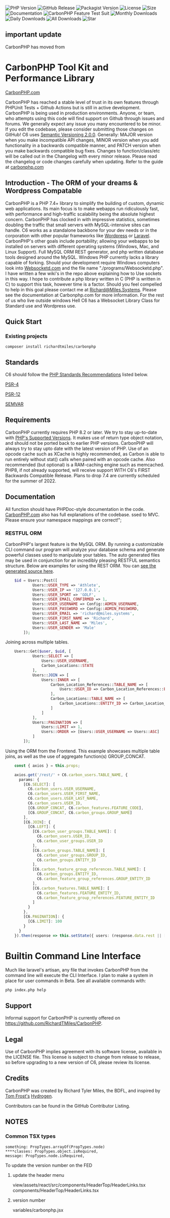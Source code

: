 ![PHP Version](https://img.shields.io/packagist/php-v/carbonorm/carbonphp)
![GitHub Release](https://img.shields.io/github/v/release/carbonorm/carbonphp)
![Packagist Version](https://img.shields.io/packagist/v/carbonorm/carbonphp)
![License](https://img.shields.io/packagist/l/carbonorm/carbonphp)
![Size](https://img.shields.io/github/languages/code-size/carbonorm/carbonphp)
![Documentation](https://img.shields.io/website?down_color=lightgrey&down_message=Offline&up_color=green&up_message=Online&url=https%3A%2F%2Fcarbonphp.com)
![CarbonPHP Feature Test Suit](https://github.com/carbonorm/CarbonPHP/workflows/CarbonPHP%20Feature%20Test%20Suit/badge.svg) 
![Monthly Downloads](https://img.shields.io/packagist/dm/carbonorm/carbonphp)
![Daily Downloads](https://img.shields.io/packagist/dd/carbonorm/carbonphp)
![All Downloads](https://img.shields.io/packagist/dt/richardtmiles/carbonphp)
![Star](https://img.shields.io/github/stars/carbonorm/carbonphp?style=social)

## important update

CarbonPHP has moved from 

# CarbonPHP Tool Kit and Performance Library

[CarbonPHP.com](http://carbonphp.com/)

CarbonPHP has reached a stable level of trust in its own features through PHPUnit Tests + 
Github Actions but is still in active development. CarbonPHP is being used in production environments. Anyone, or team, who attempts using this code
will find support on Github through issues and forums. We generally expect any issue you many encountered to be minor.
If you edit the codebase, please consider submitting those changes on GitHub! C6 uses [Semantic Versioning 2.0.0](https://semver.org). 
Generally: MAJOR version when you make incompatible API changes, MINOR version when you add functionality in a backwards 
compatible manner, and PATCH version when you make backwards compatible bug fixes. Changes to function/class/etc will be 
called out in the Changelog with every minor release. Please read the changelog or code changes carefully when updating. 
Refer to the guide at [carbonphp.com](https://carbonphp.com)


## Introduction - The ORM of your dreams & Wordpress Compatable


CarbonPHP is a PHP 7.4+ library to simplify the building of custom, dynamic web applications. Its main focus is to make
webapps run ridiculously fast, with performance and high-traffic scalability being the absolute highest concern. CarbonPHP 
has clocked in with impressive statistics, sometimes doubling the traffic that small servers with MySQL-intensive sites can handle.
C6 works as a standalone backbone for your dev needs or in the corporation with other popular frameworks like [Wordpress](https://developer.wordpress.org)
or [Laravel](https://laravel.com).
CarbonPHP's other goals include portability; allowing your webapps to be installed on servers with different operating 
systems (Windows, Mac, and Linux Support). Full MySQL ORM REST generator, and php written database tools designed around 
the MySQL. Windows PHP currently lacks a library capable of forking. Should your development require Windows 
computers look into [Websocketd.com](Websocketd.com) and the file name "./programs/Websocketd.php". I have written a few 
wiki's in the repo above explaining how to Use sockets in this way. I hope to contribute a php library
written in C (PHP is written in C) to support this task, however time is a factor. Should you feel compelled to help in 
this goal please contact me at Richard@Miles.Systems. Please see the documentation at Carbonphp.com for more information.
For the rest of us who live outside windows Hell C6 has a Websocket Library Class for Standard use and Wordpress use. 

## Quick Start
### Existing projects

    composer install richardtmiles/carbonphp

## Standards 

C6 should follow the [PHP Standards Recommendations](https://www.php-fig.org/psr/) listed below.

[PSR-4](https://www.php-fig.org/psr/psr-4/)

[PSR-12](https://www.php-fig.org/psr/psr-12/)

[SEMVAR](https://semver.org)


## Requirements

CarbonPHP currently requires PHP 8.2 or later. We try to stay up-to-date with [PHP's Supported Versions](https://www.php.net/supported-versions.php). 
It makes use of return type object notation, and should not be ported back to earlier PHP versions.
CarbonPHP will always try to stay upto date with the latest version of PHP. 
Use of an opcode cache such as XCache is highly recommended, as Carbon is able to run entirely without stat() 
calls when paired with an opcode cache. Also recommended (but optional) is a RAM-caching engine such as memcached.
PHP8, if not already supported, will receive support WITH C6's FIRST Backwards Compatible Release. Plans to drop 7.4 
are currently scheduled for the summer of 2022. 

## Documentation

All function should have PHPDoc-style documentation in the code. [CarbonPHP.com](https://carbonphp.com/) also has full 
explanations of the codebase. 
ssed to MVC. Please ensure your namespace mappings are correct!";

### RESTFUL ORM
CarbonPHP's largest feature is the MySQL ORM. By running a customizable CLI command our program 
will analyze your database schema and generate powerful classes used to manipulate your tables. The auto generated files 
may be used in conjunction for an incredibly pleasing RESTFUL semantics structure. Below are examples for using the REST 
ORM. You can [see the generated source here](https://github.com/RichardTMiles/CarbonPHP/blob/master/carbonphp/tables/Carbon_Users.php).

```php
    $id = Users::Post([
            Users::USER_TYPE => 'Athlete',
            Users::USER_IP => '127.0.0.1',
            Users::USER_SPORT => 'GOLF',
            Users::USER_EMAIL_CONFIRMED => 1,
            Users::USER_USERNAME => Config::ADMIN_USERNAME,
            Users::USER_PASSWORD => Config::ADMIN_PASSWORD,
            Users::USER_EMAIL => 'richard@miles.systems',
            Users::USER_FIRST_NAME => 'Richard',
            Users::USER_LAST_NAME => 'Miles',
            Users::USER_GENDER => 'Male'
        ]);
```

Joining across multiple tables. 

```php
    Users::Get($user, $uid, [
            Users::SELECT => [
                Users::USER_USERNAME,
                Carbon_Locations::STATE
            ],
            Users::JOIN => [
                Users::INNER => [
                    Carbon_Location_References::TABLE_NAME => [
                        Users::USER_ID => Carbon_Location_References::ENTITY_REFERENCE
                    ],
                    Carbon_Locations::TABLE_NAME => [
                        Carbon_Locations::ENTITY_ID => Carbon_Location_References::LOCATION_REFERENCE
                    ]
                ]
            ],
            Users::PAGINATION => [
                Users::LIMIT => 1,
                Users::ORDER => [Users::USER_USERNAME => Users::ASC]
            ]
        ]);
```

Using the ORM from the Frontend. This example showcases multiple table joins, as well as the use of aggregate function(s) 
GROUP_CONCAT.

```typescript
    const { axios } = this.props;

    axios.get('/rest/' + C6.carbon_users.TABLE_NAME, {
      params: {
        [C6.SELECT]: [
          C6.carbon_users.USER_USERNAME,
          C6.carbon_users.USER_FIRST_NAME,
          C6.carbon_users.USER_LAST_NAME,
          C6.carbon_users.USER_ID,
          [C6.GROUP_CONCAT, C6.carbon_features.FEATURE_CODE],
          [C6.GROUP_CONCAT, C6.carbon_groups.GROUP_NAME]
        ],
        [C6.JOIN]: {
          [C6.LEFT]: {
            [C6.carbon_user_groups.TABLE_NAME]: [
              C6.carbon_users.USER_ID,
              C6.carbon_user_groups.USER_ID
            ],
            [C6.carbon_groups.TABLE_NAME]: [
              C6.carbon_user_groups.GROUP_ID,
              C6.carbon_groups.ENTITY_ID
            ],
            [C6.carbon_feature_group_references.TABLE_NAME]: [
              C6.carbon_groups.ENTITY_ID,
              C6.carbon_feature_group_references.GROUP_ENTITY_ID
            ],
            [C6.carbon_features.TABLE_NAME]: [
              C6.carbon_features.FEATURE_ENTITY_ID,
              C6.carbon_feature_group_references.FEATURE_ENTITY_ID
            ]
          }
        },
        [C6.PAGINATION]: {
          [C6.LIMIT]: 100
        }
      }
    }).then(response => this.setState({ users: (response.data.rest || []) }));
```


# Builtin Command Line Interface

Much like laravel's artisan, any file that invokes CarbonPHP from the command line will execute the CLI Interface. I plan to make a system in place for user commands in Beta. See all available commands with:

    php index.php help

## Support

Informal support for CarbonPHP is currently offered on https://github.com/RichardTMiles/CarbonPHP.

## Legal

Use of CarbonPHP implies agreement with its software license, available in the LICENSE file. This license is subject to change from release to release, so before upgrading to a new version of C6, please review its license.

## Credits

CarbonPHP was created by Richard Tyler Miles, the BDFL, and inspired by [Tom Frost's](https://github.com/TomFrost) [Hydrogen](https://github.com/TomFrost/Hydrogen).

Contributors can be found in the GitHub Contributor Listing.

## NOTES 
### Common TSX types 
   
    something: PropTypes.arrayOf(PropTypes.node)
    ****classes: PropTypes.object.isRequired,
    message: PropTypes.node.isRequired,

To update the version number on the FED

1) update the header menu

    view/assets/react/src/components/HeaderTop/HeaderLinks.tsx
    components/HeaderTop/HeaderLinks.tsx

2) version number

    variables/carbonphp.jsx
